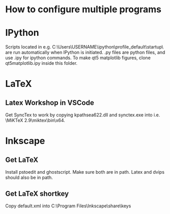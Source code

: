 # How to configure multiple programs

# IPython
Scripts located in e.g. C:\Users\USERNAME\ipython\profile_default\startup\ are run automatically when IPython is initiated. .py files are python files, and use .ipy for ipython commands. To make qt5 matplotlib figures, clone qt5matplotlib.ipy inside this folder.

# LaTeX
## Latex Workshop in VSCode
Get SyncTex to work by copying kpathsea622.dll and synctex.exe into i.e. \MiKTeX 2.9\miktex\bin\x64.

# Inkscape
## Get LaTeX
Install pstoedit and ghostscript. Make sure both are in path. Latex and dvips should also be in path.

## Get LaTeX shortkey
Copy default.xml into C:\Program Files\Inkscape\share\keys